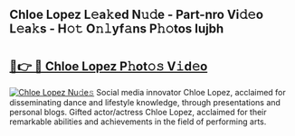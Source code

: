 ## Chloe Lopez L𝚎a𝚔ed N𝚞𝚍e - Part-nro Vi𝚍𝚎o L𝚎a𝚔s - H𝚘𝚝 O𝚗𝚕yf𝚊ns P𝚑𝚘tos Iujbh

# <h2><a href="http://kf6kev.oniu.top/?m=Chloe+Lopez">🔗👉 🔴 Chloe Lopez P𝚑ot𝚘𝚜 V𝚒d𝚎o</a></h2>

[![Chloe Lopez Nu𝚍e𝚜](https://i.imgur.com/0qMVB7G.gif)](http://kf6kev.oniu.top/?m=Chloe+Lopez)
Social media innovator Chloe Lopez, acclaimed for disseminating dance and lifestyle knowledge, through presentations and personal blogs. Gifted actor/actress Chloe Lopez, acclaimed for their remarkable abilities and achievements in the field of performing arts.  

